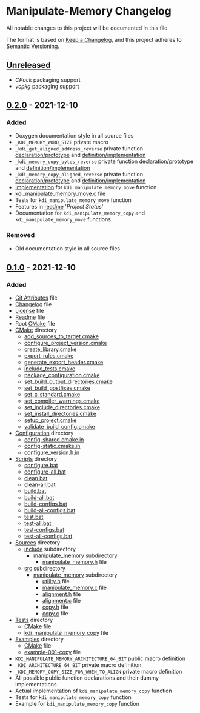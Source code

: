 # Manipulate-Memory Changelog

All notable changes to this project will be documented in this file.

The format is based on [Keep a Changelog](https://keepachangelog.com/en/1.0.0/), and this project adheres to
[Semantic Versioning](https://semver.org/).

## [Unreleased](https://github.com/KumarjitDas/Manipulate-Memory/compare/v0.2.0...HEAD)

- *CPack* packaging support
- *vcpkg* packaging support

## [0.2.0](https://github.com/KumarjitDas/Manipulate-Memory/compare/v0.1.0...v0.2.0) - 2021-12-10

### Added

- Doxygen documentation style in all source files
- `_KDI_MEMORY_WORD_SIZE` private macro
- `_kdi_get_aligned_address_reverse` private function
  [declaration/prototype](https://github.com/KumarjitDas/Manipulate-Memory/blob/v0.2.0/Sources/src/manipulate_memory/alignment.h)
  and
  [definition/implementation](https://github.com/KumarjitDas/Manipulate-Memory/blob/v0.2.0/Sources/src/manipulate_memory/alignment.c)
- `_kdi_memory_copy_bytes_reverse` private function
  [declaration/prototype](https://github.com/KumarjitDas/Manipulate-Memory/blob/v0.2.0/Sources/src/manipulate_memory/copy.h)
  and
  [definition/implementation](https://github.com/KumarjitDas/Manipulate-Memory/blob/v0.2.0/Sources/src/manipulate_memory/copy.c)
- `_kdi_memory_copy_aligned_reverse` private function
  [declaration/prototype](https://github.com/KumarjitDas/Manipulate-Memory/blob/v0.2.0/Sources/src/manipulate_memory/copy.h)
  and
  [definition/implementation](https://github.com/KumarjitDas/Manipulate-Memory/blob/v0.2.0/Sources/src/manipulate_memory/copy.c)
- [Implementation](https://github.com/KumarjitDas/Manipulate-Memory/blob/v0.2.0/Sources/src/manipulate_memory/manipulate_memory.c)
  for `kdi_manipulate_memory_move` function
- [kdi_manipulate_memory_move.c](https://github.com/KumarjitDas/Manipulate-Memory/blob/v0.2.0/Tests/kdi_manipulate_memory_move.c)
  file
- Tests for `kdi_manipulate_memory_move` function
- Features in [readme](https://github.com/KumarjitDas/Manipulate-Memory/blob/v0.2.0/README.md#project-status)
  '*Project Status*'
- Documentation for `kdi_manipulate_memory_copy` and `kdi_manipulate_memory_move` functions

### Removed

- Old documentation style in all source files

## [0.1.0](https://github.com/KumarjitDas/Manipulate-Memory/releases/tag/v0.1.0) - 2021-12-10

### Added

- [Git Attributes](https://github.com/KumarjitDas/Manipulate-Memory/blob/v0.1.0/.gitattributes) file
- [Changelog](https://github.com/KumarjitDas/Manipulate-Memory/blob/v0.1.0/CHANGELOG.md) file
- [License](https://github.com/KumarjitDas/Manipulate-Memory/blob/v0.1.0/LICENSE.txt) file
- [Readme](https://github.com/KumarjitDas/Manipulate-Memory/blob/v0.1.0/README.md) file
- Root [CMake](https://github.com/KumarjitDas/Manipulate-Memory/blob/v0.1.0/CMakeLists.txt) file
- [CMake](https://github.com/KumarjitDas/Manipulate-Memory/tree/v0.1.0/CMake) directory
  - [add_sources_to_target.cmake](https://github.com/KumarjitDas/Manipulate-Memory/blob/v0.1.0/CMake/add_sources_to_target.cmake)
  - [configure_project_version.cmake](https://github.com/KumarjitDas/Manipulate-Memory/blob/v0.1.0/CMake/configure_project_version.cmake)
  - [create_library.cmake](https://github.com/KumarjitDas/Manipulate-Memory/blob/v0.1.0/CMake/create_library.cmake)
  - [export_rules.cmake](https://github.com/KumarjitDas/Manipulate-Memory/blob/v0.1.0/CMake/export_rules.cmake)
  - [generate_export_header.cmake](https://github.com/KumarjitDas/Manipulate-Memory/blob/v0.1.0/CMake/generate_export_header.cmake)
  - [include_tests.cmake](https://github.com/KumarjitDas/Manipulate-Memory/blob/v0.1.0/CMake/include_tests.cmake)
  - [package_configuration.cmake](https://github.com/KumarjitDas/Manipulate-Memory/blob/v0.1.0/CMake/package_configuration.cmake)
  - [set_build_output_directories.cmake](https://github.com/KumarjitDas/Manipulate-Memory/blob/v0.1.0/CMake/set_build_output_directories.cmake)
  - [set_build_postfixes.cmake](https://github.com/KumarjitDas/Manipulate-Memory/blob/v0.1.0/CMake/set_build_postfixes.cmake)
  - [set_c_standard.cmake](https://github.com/KumarjitDas/Manipulate-Memory/blob/v0.1.0/CMake/set_c_standard.cmake)
  - [set_compiler_warnings.cmake](https://github.com/KumarjitDas/Manipulate-Memory/blob/v0.1.0/CMake/set_compiler_warnings.cmake)
  - [set_include_directories.cmake](https://github.com/KumarjitDas/Manipulate-Memory/blob/v0.1.0/CMake/set_include_directories.cmake)
  - [set_install_directories.cmake](https://github.com/KumarjitDas/Manipulate-Memory/blob/v0.1.0/CMake/set_install_directories.cmake)
  - [setup_project.cmake](https://github.com/KumarjitDas/Manipulate-Memory/blob/v0.1.0/CMake/setup_project.cmake)
  - [validate_build_config.cmake](https://github.com/KumarjitDas/Manipulate-Memory/blob/v0.1.0/CMake/validate_build_config.cmake)
- [Configuration](https://github.com/KumarjitDas/Manipulate-Memory/tree/v0.1.0/Configuration) directory
  - [config-shared.cmake.in](https://github.com/KumarjitDas/Manipulate-Memory/blob/v0.1.0/Configuration/config-shared.cmake.in)
  - [config-static.cmake.in](https://github.com/KumarjitDas/Manipulate-Memory/blob/v0.1.0/Configuration/config-static.cmake.in)
  - [configure_version.h.in](https://github.com/KumarjitDas/Manipulate-Memory/blob/v0.1.0/Configuration/configure_version.h.in)
- [Scripts](https://github.com/KumarjitDas/Manipulate-Memory/tree/v0.1.0/Scripts) directory
  - [configure.bat](https://github.com/KumarjitDas/Manipulate-Memory/blob/v0.1.0/Scripts/configure.bat)
  - [configure-all.bat](https://github.com/KumarjitDas/Manipulate-Memory/blob/v0.1.0/Scripts/configure-all.bat)
  - [clean.bat](https://github.com/KumarjitDas/Manipulate-Memory/blob/v0.1.0/Scripts/clean.bat)
  - [clean-all.bat](https://github.com/KumarjitDas/Manipulate-Memory/blob/v0.1.0/Scripts/clean-all.bat)
  - [build.bat](https://github.com/KumarjitDas/Manipulate-Memory/blob/v0.1.0/Scripts/build.bat)
  - [build-all.bat](https://github.com/KumarjitDas/Manipulate-Memory/blob/v0.1.0/Scripts/build-all.bat)
  - [build-configs.bat](https://github.com/KumarjitDas/Manipulate-Memory/blob/v0.1.0/Scripts/build-configs.bat)
  - [build-all-configs.bat](https://github.com/KumarjitDas/Manipulate-Memory/blob/v0.1.0/Scripts/build-all-configs.bat)
  - [test.bat](https://github.com/KumarjitDas/Manipulate-Memory/blob/v0.1.0/Scripts/test.bat)
  - [test-all.bat](https://github.com/KumarjitDas/Manipulate-Memory/blob/v0.1.0/Scripts/test-all.bat)
  - [test-configs.bat](https://github.com/KumarjitDas/Manipulate-Memory/blob/v0.1.0/Scripts/test-configs.bat)
  - [test-all-configs.bat](https://github.com/KumarjitDas/Manipulate-Memory/blob/v0.1.0/Scripts/test-all-configs.bat)
- [Sources](https://github.com/KumarjitDas/Manipulate-Memory/tree/v0.1.0/Sources) directory
  - [include](https://github.com/KumarjitDas/Manipulate-Memory/tree/v0.1.0/Sources/include) subdirectory
    - [manipulate_memory](https://github.com/KumarjitDas/Manipulate-Memory/tree/v0.1.0/Sources/include/manipulate_memory) subdirectory
      - [manipulate_memory.h](https://github.com/KumarjitDas/Manipulate-Memory/blob/v0.1.0/Sources/include/manipulate_memory/manipulate_memory.h)
        file
  - [src](https://github.com/KumarjitDas/Manipulate-Memory/tree/v0.1.0/Sources/src) subdirectory
    - [manipulate_memory](https://github.com/KumarjitDas/Manipulate-Memory/tree/v0.1.0/Sources/src/manipulate_memory)
      subdirectory
      - [utility.h](https://github.com/KumarjitDas/Manipulate-Memory/blob/v0.1.0/Sources/src/manipulate_memory/utility.h)
        file
      - [manipulate_memory.c](https://github.com/KumarjitDas/Manipulate-Memory/blob/v0.1.0/Sources/src/manipulate_memory/manipulate_memory.c)
        file
      - [alignment.h](https://github.com/KumarjitDas/Manipulate-Memory/blob/v0.1.0/Sources/src/manipulate_memory/alignment.h)
        file
      - [alignment.c](https://github.com/KumarjitDas/Manipulate-Memory/blob/v0.1.0/Sources/src/manipulate_memory/alignment.c)
        file
      - [copy.h](https://github.com/KumarjitDas/Manipulate-Memory/blob/v0.1.0/Sources/src/manipulate_memory/copy.h)
        file
      - [copy.c](https://github.com/KumarjitDas/Manipulate-Memory/blob/v0.1.0/Sources/src/manipulate_memory/copy.c)
        file
- [Tests](https://github.com/KumarjitDas/Manipulate-Memory/tree/v0.1.0/Tests) directory
  - [CMake](https://github.com/KumarjitDas/Manipulate-Memory/blob/v0.1.0/Tests/CMakeLists.txt) file
  - [kdi_manipulate_memory_copy](https://github.com/KumarjitDas/Manipulate-Memory/blob/v0.1.0/Tests/kdi_manipulate_memory_copy.c)
    file
- [Examples](https://github.com/KumarjitDas/Manipulate-Memory/tree/v0.1.0/Examples) directory
  - [CMake](https://github.com/KumarjitDas/Manipulate-Memory/blob/v0.1.0/Examples/CMakeLists.txt) file
  - [example-001-copy](https://github.com/KumarjitDas/Manipulate-Memory/blob/v0.1.0/Examples/example-001-copy.c) file
- `KDI_MANIPULATE_MEMORY_ARCHITECTURE_64_BIT` public macro definition
- `_KDI_ARCHITECTURE_64_BIT` private macro definition
- `_KDI_MEMORY_COPY_SIZE_FOR_WHEN_TO_ALIGN` private macro definition
- All possible public function declarations and their dummy implementations
- Actual implementation of `kdi_manipulate_memory_copy` function
- Tests for `kdi_manipulate_memory_copy` function
- Example for `kdi_manipulate_memory_copy` function
